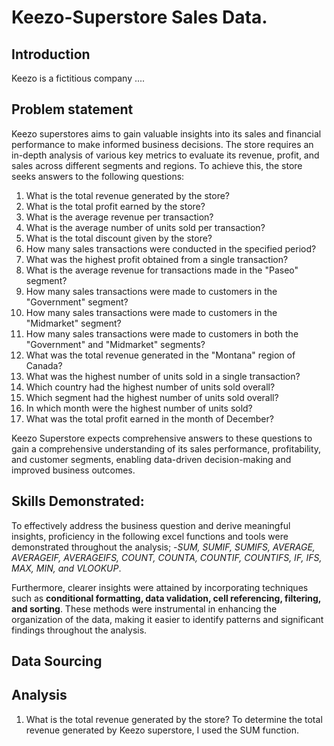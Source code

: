 # Keezo-Superstore Sales Data.

## Introduction
Keezo is a fictitious company ....

## Problem statement
Keezo superstores aims to gain valuable insights into its sales and financial performance to make informed business decisions. The store requires an in-depth analysis of various key metrics to evaluate its revenue, profit, and sales across different segments and regions. To achieve this, the store seeks answers to the following questions:

1. What is the total revenue generated by the store?
2. What is the total profit earned by the store?
3. What is the average revenue per transaction?
4. What is the average number of units sold per transaction?
5. What is the total discount given by the store?
6. How many sales transactions were conducted in the specified period?
7. What was the highest profit obtained from a single transaction?
8. What is the average revenue for transactions made in the "Paseo" segment?
9. How many sales transactions were made to customers in the "Government" segment?
10. How many sales transactions were made to customers in the "Midmarket" segment?
11. How many sales transactions were made to customers in both the "Government" and "Midmarket" segments?
12. What was the total revenue generated in the "Montana" region of Canada?
13. What was the highest number of units sold in a single transaction?
14. Which country had the highest number of units sold overall?
15. Which segment had the highest number of units sold overall?
16. In which month were the highest number of units sold?
17. What was the total profit earned in the month of December?

Keezo Superstore expects comprehensive answers to these questions to gain a comprehensive understanding of its sales performance, profitability, and customer segments, enabling data-driven decision-making and improved business outcomes.

## Skills Demonstrated:

To effectively address the business question and derive meaningful insights, proficiency in the following excel functions and tools were demonstrated throughout the analysis; -_SUM, SUMIF, SUMIFS, AVERAGE, AVERAGEIF, AVERAGEIFS, COUNT, COUNTA, COUNTIF, COUNTIFS, IF, IFS, MAX, MIN, and VLOOKUP_.

Furthermore, clearer insights were attained by incorporating techniques such as **conditional formatting, data validation, cell referencing, filtering, and sorting**. These methods were instrumental in enhancing the organization of the data, making it easier to identify patterns and significant findings throughout the analysis.

## Data Sourcing

## Analysis
1. What is the total revenue generated by the store?
   To determine the total revenue generated by Keezo superstore, I used the SUM function. 










